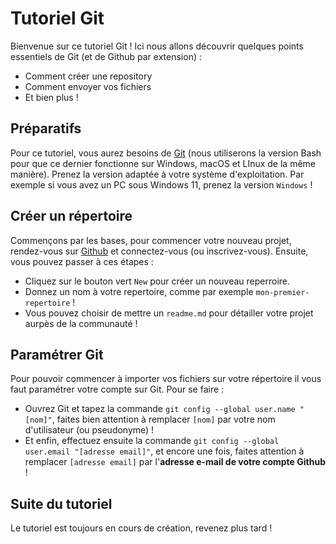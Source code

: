 # Tutoriel Git
Bienvenue sur ce tutoriel Git ! Ici nous allons découvrir quelques points essentiels de Git (et de Github par extension) :
- Comment créer une repository
- Comment envoyer vos fichiers
- Et bien plus !
## Préparatifs
Pour ce tutoriel, vous aurez besoins de [Git](https://git-scm.com/) (nous utiliserons la version Bash pour que ce dernier fonctionne sur Windows, macOS et LInux de la même manière). Prenez la version adaptée à votre système d'exploitation. Par exemple si vous avez un PC sous Windows 11, prenez la version `Windows` !
## Créer un répertoire
Commençons par les bases, pour commencer votre nouveau projet, rendez-vous sur [Github](https://github.com/) et connectez-vous (ou inscrivez-vous). Ensuite, vous pouvez passer à ces étapes :
- Cliquez sur le bouton vert `New` pour créer un nouveau reperroire.
- Donnez un nom à votre repertoire, comme par exemple `mon-premier-repertoire` !
- Vous pouvez choisir de mettre un `readme.md` pour détailler votre projet aurpès de la communauté !
## Paramétrer Git
Pour pouvoir commencer à importer vos fichiers sur votre répertoire il vous faut paramétrer votre compte sur Git. Pour se faire :
- Ouvrez Git et tapez la commande `git config --global user.name "[nom]"`, faites bien attention à remplacer `[nom]` par votre nom d'utilisateur (ou pseudonyme) !
- Et enfin, effectuez ensuite la commande `git config --global user.email "[adresse email]"`, et encore une fois, faites attention à remplacer `[adresse email]` par l'**adresse e-mail de votre compte Github** !
## Suite du tutoriel
Le tutoriel est toujours en cours de création, revenez plus tard !
<!-- Si vous n'avez aucuns fichiers, copiez simplement le lien, sinon cliquez sur `Code` et copiez le lien de votre projet, il va nous servir pour importer vos fichiers !
- Ouvrez `Git Bash`
- Sélectionnez la destination que vous désirez sélectionner avec des `cd` (pour sélectionner une destination) et des `ls` (pour afficher le contenu de vos dossiers). De préférences, mettez-le dans un dossier sur votre compte !
- Mettez tout vos fichiers dans ce dossier
- Effectuez la commande `git init [nom-du-projet]` (en remplaçant encore une fois `[nom-du-projet]` par le nom de votre projet)
- Effectuez -->